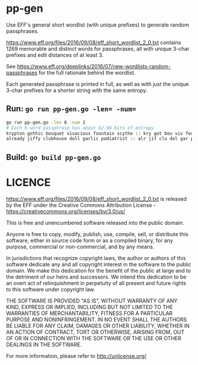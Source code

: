 # pp-gen

Use EFF's general short wordlist (with unique prefixes) to generate random
passphrases.

https://www.eff.org/files/2016/09/08/eff_short_wordlist_2_0.txt contains
1269 memorable and distinct words for passphrases, all with unique 3-char
prefixes and edit distances of at least 3.

See https://www.eff.org/deeplinks/2016/07/new-wordlists-random-passphrases for
the full rationale behind the wordlist.

Each generated passphrase is printed in full, as well as with just the unique
3-char prefixes for a shorter string with the same entropy.

## Run: `go run pp-gen.go -len= -num=`

```bash
go run pp-gen.go -len 6 -num 2
# Each 6-word passphrase has about 62.04 bits of entropy
krypton gothic bouquet vivacious fountain scythe :: kry got bou viv fou scy
already jiffy clubhouse doll garlic podiatrist :: alr jif clu dol gar pod
```

## Build: `go build pp-gen.go`

# LICENCE

https://www.eff.org/files/2016/09/08/eff_short_wordlist_2_0.txt is released by
the EFF under the Creative Commons Attribution License -
https://creativecommons.org/licenses/by/3.0/us/

This is free and unencumbered software released into the public domain.

Anyone is free to copy, modify, publish, use, compile, sell, or
distribute this software, either in source code form or as a compiled
binary, for any purpose, commercial or non-commercial, and by any
means.

In jurisdictions that recognize copyright laws, the author or authors
of this software dedicate any and all copyright interest in the
software to the public domain. We make this dedication for the benefit
of the public at large and to the detriment of our heirs and
successors. We intend this dedication to be an overt act of
relinquishment in perpetuity of all present and future rights to this
software under copyright law.

THE SOFTWARE IS PROVIDED "AS IS", WITHOUT WARRANTY OF ANY KIND,
EXPRESS OR IMPLIED, INCLUDING BUT NOT LIMITED TO THE WARRANTIES OF
MERCHANTABILITY, FITNESS FOR A PARTICULAR PURPOSE AND NONINFRINGEMENT.
IN NO EVENT SHALL THE AUTHORS BE LIABLE FOR ANY CLAIM, DAMAGES OR
OTHER LIABILITY, WHETHER IN AN ACTION OF CONTRACT, TORT OR OTHERWISE,
ARISING FROM, OUT OF OR IN CONNECTION WITH THE SOFTWARE OR THE USE OR
OTHER DEALINGS IN THE SOFTWARE.

For more information, please refer to <http://unlicense.org/>
